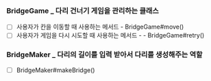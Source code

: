 ### BridgeGame _ 다리 건너기 게임을 관리하는 클래스
- [ ] 사용자가 칸을 이동할 때 사용하는 메서드  - BridgeGame#move()
- [ ] 사용자가 게임을 다시 시도할 때 사용하는 메서드 - - BridgeGame#retry()

### BridgeMaker _ 다리의 길이를 입력 받아서 다리를 생성해주는 역할
- [ ] BridgeMaker#makeBridge()